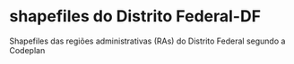 # shapefiles do Distrito Federal-DF
Shapefiles das regiões administrativas (RAs) do Distrito Federal segundo a Codeplan
